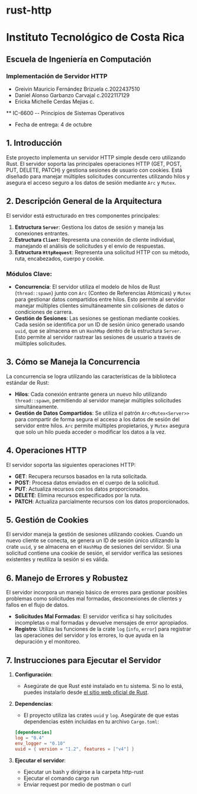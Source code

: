 # rust-http

# Instituto Tecnológico de Costa Rica
## Escuela de Ingeniería en Computación
### Implementación de Servidor HTTP

- Greivin Mauricio Fernández Brizuela c.2022437510
- Daniel Alonso Garbanzo Carvajal c.2022117129
- Ericka Michelle Cerdas Mejias c.

** IC-6600 -- Principios de Sistemas Operativos
* Fecha de entrega: 4 de octubre

## 1. Introducción

Este proyecto implementa un servidor HTTP simple desde cero utilizando Rust. El servidor soporta las principales operaciones HTTP (GET, POST, PUT, DELETE, PATCH) y gestiona sesiones de usuario con cookies. Está diseñado para manejar múltiples solicitudes concurrentes utilizando hilos y asegura el acceso seguro a los datos de sesión mediante `Arc` y `Mutex`.

## 2. Descripción General de la Arquitectura

El servidor está estructurado en tres componentes principales:

1. **Estructura `Server`**: Gestiona los datos de sesión y maneja las conexiones entrantes.
2. **Estructura `Client`**: Representa una conexión de cliente individual, manejando el análisis de solicitudes y el envío de respuestas.
3. **Estructura `HttpRequest`**: Representa una solicitud HTTP con su método, ruta, encabezados, cuerpo y cookie.

### Módulos Clave:

- **Concurrencia**: El servidor utiliza el modelo de hilos de Rust (`thread::spawn`) junto con `Arc` (Conteo de Referencias Atómicas) y `Mutex` para gestionar datos compartidos entre hilos. Esto permite al servidor manejar múltiples clientes simultáneamente sin colisiones de datos o condiciones de carrera.
- **Gestión de Sesiones**: Las sesiones se gestionan mediante cookies. Cada sesión se identifica por un ID de sesión único generado usando `uuid`, que se almacena en un `HashMap` dentro de la estructura `Server`. Esto permite al servidor rastrear las sesiones de usuario a través de múltiples solicitudes.

## 3. Cómo se Maneja la Concurrencia

La concurrencia se logra utilizando las características de la biblioteca estándar de Rust:

- **Hilos**: Cada conexión entrante genera un nuevo hilo utilizando `thread::spawn`, permitiendo al servidor manejar múltiples solicitudes simultáneamente.
- **Gestión de Datos Compartidos**: Se utiliza el patrón `Arc<Mutex<Server>>` para compartir de forma segura el acceso a los datos de sesión del servidor entre hilos. `Arc` permite múltiples propietarios, y `Mutex` asegura que solo un hilo pueda acceder o modificar los datos a la vez.

## 4. Operaciones HTTP

El servidor soporta las siguientes operaciones HTTP:

- **GET**: Recupera recursos basados en la ruta solicitada.
- **POST**: Procesa datos enviados en el cuerpo de la solicitud.
- **PUT**: Actualiza recursos con los datos proporcionados.
- **DELETE**: Elimina recursos especificados por la ruta.
- **PATCH**: Actualiza parcialmente recursos con los datos proporcionados.

## 5. Gestión de Cookies

El servidor maneja la gestión de sesiones utilizando cookies. Cuando un nuevo cliente se conecta, se genera un ID de sesión único utilizando la crate `uuid`, y se almacena en el `HashMap` de sesiones del servidor. Si una solicitud contiene una cookie de sesión, el servidor verifica las sesiones existentes y reutiliza la sesión si es válida.

## 6. Manejo de Errores y Robustez

El servidor incorpora un manejo básico de errores para gestionar posibles problemas como solicitudes mal formadas, desconexiones de clientes y fallos en el flujo de datos.

- **Solicitudes Mal Formadas**: El servidor verifica si hay solicitudes incompletas o mal formadas y devuelve mensajes de error apropiados.
- **Registro**: Utiliza las funciones de la crate `log` (`info`, `error`) para registrar las operaciones del servidor y los errores, lo que ayuda en la depuración y el monitoreo.

## 7. Instrucciones para Ejecutar el Servidor

1. **Configuración**:
   - Asegúrate de que Rust esté instalado en tu sistema. Si no lo está, puedes instalarlo desde [el sitio web oficial de Rust](https://www.rust-lang.org/).

2. **Dependencias**:
   - El proyecto utiliza las crates `uuid` y `log`. Asegúrate de que estas dependencias estén incluidas en tu archivo `Cargo.toml`:
   ```toml
   [dependencies]
   log = "0.4"
   env_logger = "0.10"
   uuid = { version = "1.2", features = ["v4"] }

3. **Ejecutar el servidor**:
    - Ejecutar un bash y dirigirse a la carpeta http-rust
    - Ejecutar el comando cargo run
    - Enviar request por medio de postman o curl